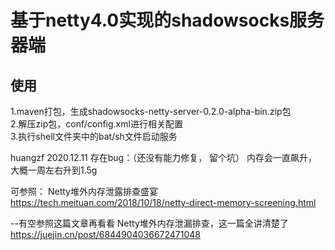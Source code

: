 基于netty4.0实现的shadowsocks服务器端
====

使用
---
1.maven打包，生成shadowsocks-netty-server-0.2.0-alpha-bin.zip包<br>
2.解压zip包，conf/config.xml进行相关配置<br>
3.执行shell文件夹中的bat/sh文件启动服务<br>


huangzf 2020.12.11
存在bug：（还没有能力修复， 留个坑）
内存会一直飙升，大概一周左右升到1.5g


可参照：
Netty堆外内存泄露排查盛宴
https://tech.meituan.com/2018/10/18/netty-direct-memory-screening.html


--有空参照这篇文章再看看
Netty堆外内存泄漏排查，这一篇全讲清楚了
https://juejin.cn/post/6844904036672471048


